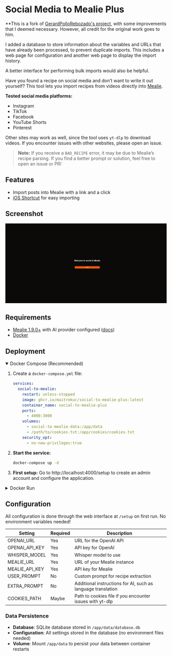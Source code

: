 # Social Media to Mealie Plus

**This is a fork of [GerardPolloRebozado's project](https://github.com/GerardPolloRebozado/social-to-mealie), with some improvements that I deemed necessary. However, all credit for the original work goes to him.

I added a database to store information about the variables and URLs that have already been processed, to prevent duplicate imports. This includes a web page for configuration and another web page to display the import history.

A better interface for performing bulk imports would also be helpful.





Have you found a recipe on social media and don’t want to write it out yourself? This tool lets you import recipes from videos directly into [Mealie](https://github.com/mealie-recipes/mealie).

**Tested social media platforms:**
- Instagram
- TikTok
- Facebook
- YouTube Shorts
- Pinterest

Other sites may work as well, since the tool uses `yt-dlp` to download videos. If you encounter issues with other websites, please open an issue.

> **Note:** If you receive a `BAD_RECIPE` error, it may be due to Mealie’s recipe parsing. If you find a better prompt or solution, feel free to open an issue or PR!

## Features

- Import posts into Mealie with a link and a click
- [iOS Shortcut](https://www.icloud.com/shortcuts/a66a809029904151a39d8d3b98fecae4) for easy importing

## Screenshot

![Screenshot of the web interface](./public/screenshot.png "Screenshot of the web interface")


## Requirements

- [Mealie 1.9.0+](https://github.com/mealie-recipes/mealie) with AI provider configured ([docs](https://docs.mealie.io/documentation/getting-started/installation/open-ai/))
- [Docker](https://docs.docker.com/engine/install/)

## Deployment

<details open>
    <summary>Docker Compose (Recommended)</summary>

1. Create a `docker-compose.yml` file:

    ```yml
    services:
      social-to-mealie:
        restart: unless-stopped
        image: ghcr.io/maitrekuc/social-to-mealie-plus:latest
        container_name: social-to-mealie-plus
        ports:
          - 4000:3000
        volumes:
          - social-to-mealie-data:/app/data
          - /path/to/cookies.txt:/app/cookies/cookies.txt
        security_opt:
          - no-new-privileges:true
    ```

2. **Start the service:**
   ```sh
   docker-compose up -d
   ```

3. **First setup:** Go to http://localhost:4000/setup to create an admin account and configure the application.
</details>

<details>
    <summary>Docker Run</summary>

⚠️ **Important:** The volume `-v xxx:/app/data` is **REQUIRED** to persist your database and configuration!

```sh
# Or with local directory
docker run -d \
  --name social-to-mealie-plus \
  --restart unless-stopped \
  -p 4000:3000 \
  -v /path/to/cookies.txt:/app/cookies/cookies.txt \
  -v ./data:/app/data \  
  ghcr.io/maitrekuc/social-to-mealie-plus:latest
```

**First setup:** Go to http://localhost:4000/setup to create an admin account and configure the application.
</details>

## Configuration

All configuration is done through the web interface at `/setup` on first run. No environment variables needed!

| Setting          | Required | Description                                                      |
|------------------|----------|------------------------------------------------------------------|
| OPENAI_URL       | Yes      | URL for the OpenAI API                                           |
| OPENAI_API_KEY   | Yes      | API key for OpenAI                                               |
| WHISPER_MODEL    | Yes      | Whisper model to use                                             |
| MEALIE_URL       | Yes      | URL of your Mealie instance                                      |
| MEALIE_API_KEY   | Yes      | API key for Mealie                                               |
| USER_PROMPT      | No       | Custom prompt for recipe extraction                              |
| EXTRA_PROMPT     | No       | Additional instructions for AI, such as language translation     |
| COOKIES_PATH     | Maybe    | Path to cookies file if you encounter issues with yt-dlp        |

### Data Persistence

- **Database**: SQLite database stored in `/app/data/database.db`
- **Configuration**: All settings stored in the database (no environment files needed)
- **Volume**: Mount `/app/data` to persist your data between container restarts
